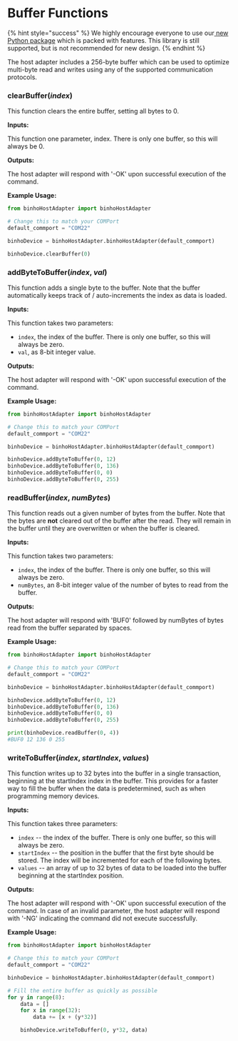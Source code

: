 # Buffer Functions

{% hint style="success" %}
We highly encourage everyone to use our[ new Python package](https://support.binho.io/python-libraries/binho-python-package) which is packed with features. This library is still supported, but is not recommended for new design.
{% endhint %}

The host adapter includes a 256-byte buffer which can be used to optimize multi-byte read and writes using any of the supported communication protocols.

### clearBuffer(_index_)

This function clears the entire buffer, setting all bytes to 0.

**Inputs:**

This function one parameter, index. There is only one buffer, so this will always be 0.

**Outputs:**

The host adapter will respond with '-OK' upon successful execution of the command.

**Example Usage:**

```python
from binhoHostAdapter import binhoHostAdapter

# Change this to match your COMPort
default_commport = "COM22"

binhoDevice = binhoHostAdapter.binhoHostAdapter(default_commport)

binhoDevice.clearBuffer(0)
```

### addByteToBuffer(_index_, _val_)

This function adds a single byte to the buffer. Note that the buffer automatically keeps track of / auto-increments the index as data is loaded.

**Inputs:**

This function takes two parameters:

* `index`, the index of the buffer. There is only one buffer, so this will always be zero.
* &#x20;`val`, as 8-bit integer value.

**Outputs:**

The host adapter will respond with '-OK' upon successful execution of the command.

**Example Usage:**

```python
from binhoHostAdapter import binhoHostAdapter

# Change this to match your COMPort
default_commport = "COM22"

binhoDevice = binhoHostAdapter.binhoHostAdapter(default_commport)

binhoDevice.addByteToBuffer(0, 12)
binhoDevice.addByteToBuffer(0, 136)
binhoDevice.addByteToBuffer(0, 0)
binhoDevice.addByteToBuffer(0, 255)
```

### readBuffer(_index_, _numBytes_)

This function reads out a given number of bytes from the buffer. Note that the bytes are **not** cleared out of the buffer after the read. They will remain in the buffer until they are overwritten or when the buffer is cleared.

**Inputs:**

This function takes two parameters:

* `index`, the index of the buffer. There is only one buffer, so this will always be zero.
* `numBytes`,  an 8-bit integer value of the number of bytes to read from the buffer.

**Outputs:**

The host adapter will respond with 'BUF0' followed by numBytes of bytes read from the buffer separated by spaces.

**Example Usage:**

```python
from binhoHostAdapter import binhoHostAdapter

# Change this to match your COMPort
default_commport = "COM22"

binhoDevice = binhoHostAdapter.binhoHostAdapter(default_commport)

binhoDevice.addByteToBuffer(0, 12)
binhoDevice.addByteToBuffer(0, 136)
binhoDevice.addByteToBuffer(0, 0)
binhoDevice.addByteToBuffer(0, 255)

print(binhoDevice.readBuffer(0, 4))
#BUF0 12 136 0 255
```

### writeToBuffer(_index_, _startIndex_, _values_)

This function writes up to 32 bytes into the buffer in a single transaction, beginning at the startIndex index in the buffer. This provides for a faster way to fill the buffer when the data is predetermined, such as when programming memory devices.

**Inputs:**

This function takes three parameters:

* `index` -- the index of the buffer. There is only one buffer, so this will always be zero.
* `startIndex` -- the position in the buffer that the first byte should be stored. The index will be incremented for each of the following bytes.
* `values` -- an array of up to 32 bytes of data to be loaded into the buffer beginning at the startIndex position.

**Outputs:**

The host adapter will respond with '-OK' upon successful execution of the command. In case of an invalid parameter, the host adapter will respond with '-NG' indicating the command did not execute successfully.

**Example Usage:**

```python
from binhoHostAdapter import binhoHostAdapter

# Change this to match your COMPort
default_commport = "COM22"

binhoDevice = binhoHostAdapter.binhoHostAdapter(default_commport)

# Fill the entire buffer as quickly as possible
for y in range(8):
    data = []
    for x in range(32):
    	data += [x + (y*32)]

	binhoDevice.writeToBuffer(0, y*32, data)
```


